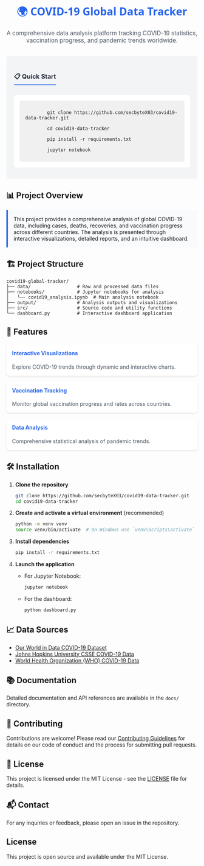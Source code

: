<div align="center">
  <h1 style="color: #2563eb; font-family: 'Segoe UI', Tahoma, Geneva, Verdana, sans-serif;">
    🌍 COVID-19 Global Data Tracker
  </h1>
  <p style="color: #4b5563; font-size: 1.1em; max-width: 800px; margin: 0 auto 2em auto;">
    A comprehensive data analysis platform tracking COVID-19 statistics, vaccination progress, and pandemic trends worldwide.
  </p>
  
  <div style="background-color: #f3f4f6; border-radius: 8px; padding: 20px; margin: 20px 0; text-align: left;">
    <h3 style="color: #1f2937; border-bottom: 2px solid #2563eb; display: inline-block; padding-bottom: 5px;">📋 Quick Start</h3>
    <div style="background: white; padding: 15px; border-radius: 6px; margin: 10px 0;">
      <code style="background: #f0f0f0; padding: 10px 15px; border-radius: 4px; display: block; overflow-x: auto;">
        git clone https://github.com/secbyteX03/covid19-data-tracker.git<br>
        cd covid19-data-tracker<br>
        pip install -r requirements.txt<br>
        jupyter notebook
      </code>
    </div>
  </div>
</div>

## 📊 Project Overview
<div style="background-color: #f8fafc; border-left: 4px solid #2563eb; padding: 15px; margin: 15px 0; border-radius: 0 4px 4px 0;">
  This project provides a comprehensive analysis of global COVID-19 data, including cases, deaths, recoveries, and vaccination progress across different countries. The analysis is presented through interactive visualizations, detailed reports, and an intuitive dashboard.
</div>

## 🏗️ Project Structure
```
covid19-global-tracker/
├── data/                 # Raw and processed data files
├── notebooks/            # Jupyter notebooks for analysis
│   └── covid19_analysis.ipynb  # Main analysis notebook
├── output/               # Analysis outputs and visualizations
├── src/                  # Source code and utility functions
└── dashboard.py          # Interactive dashboard application
```

## 🚀 Features

<div style="display: grid; grid-template-columns: repeat(auto-fit, minmax(300px, 1fr)); gap: 15px; margin: 20px 0;">
  <div style="background: white; border-radius: 8px; padding: 15px; box-shadow: 0 2px 4px rgba(0,0,0,0.1);">
    <h4 style="color: #2563eb; margin-top: 0;">Interactive Visualizations</h4>
    <p style="color: #4b5563; margin-bottom: 0;">Explore COVID-19 trends through dynamic and interactive charts.</p>
  </div>
  
  <div style="background: white; border-radius: 8px; padding: 15px; box-shadow: 0 2px 4px rgba(0,0,0,0.1);">
    <h4 style="color: #2563eb; margin-top: 0;">Vaccination Tracking</h4>
    <p style="color: #4b5563; margin-bottom: 0;">Monitor global vaccination progress and rates across countries.</p>
  </div>
  
  <div style="background: white; border-radius: 8px; padding: 15px; box-shadow: 0 2px 4px rgba(0,0,0,0.1);">
    <h4 style="color: #2563eb; margin-top: 0;">Data Analysis</h4>
    <p style="color: #4b5563; margin-bottom: 0;">Comprehensive statistical analysis of pandemic trends.</p>
  </div>
</div>

## 🛠️ Installation

1. **Clone the repository**
   ```bash
   git clone https://github.com/secbyteX03/covid19-data-tracker.git
   cd covid19-data-tracker
   ```

2. **Create and activate a virtual environment** (recommended)
   ```bash
   python -m venv venv
   source venv/bin/activate  # On Windows use `venv\Scripts\activate`
   ```

3. **Install dependencies**
   ```bash
   pip install -r requirements.txt
   ```

4. **Launch the application**
   - For Jupyter Notebook:
     ```bash
     jupyter notebook
     ```
   - For the dashboard:
     ```bash
     python dashboard.py
     ```

## 📈 Data Sources

- [Our World in Data COVID-19 Dataset](https://github.com/owid/covid-19-data/tree/master/public/data)
- [Johns Hopkins University CSSE COVID-19 Data](https://github.com/CSSEGISandData/COVID-19)
- [World Health Organization (WHO) COVID-19 Data](https://covid19.who.int/)

## 📚 Documentation

Detailed documentation and API references are available in the `docs/` directory.

## 🤝 Contributing

Contributions are welcome! Please read our [Contributing Guidelines](CONTRIBUTING.md) for details on our code of conduct and the process for submitting pull requests.

## 📄 License

This project is licensed under the MIT License - see the [LICENSE](LICENSE) file for details.

## 📬 Contact

For any inquiries or feedback, please open an issue in the repository.



## License
This project is open source and available under the MIT License.